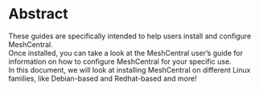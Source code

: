 # Abstract

These guides are specifically intended to help users install and configure MeshCentral.<br>
Once installed, you can take a look at the MeshCentral user’s guide for information on how to configure MeshCentral for your specific use.<br>
In this document, we will look at installing MeshCentral on different Linux families, like Debian-based and Redhat-based and more!